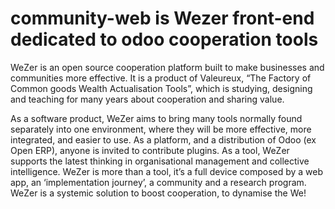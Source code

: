 # community-web is Wezer front-end dedicated to odoo cooperation tools

WeZer is an open source cooperation platform built to make businesses and communities more effective. It is a product of Valeureux, “The
Factory of Common goods Wealth Actualisation Tools”, which is studying, designing and teaching for many years about cooperation and sharing value.

As a software product, WeZer aims to bring many tools normally found separately into one environment, where they will be more effective, more
integrated, and easier to use. As a platform, and a distribution of Odoo (ex Open ERP), anyone is invited to contribute plugins. As a tool, WeZer supports the latest
thinking in organisational management and collective intelligence. WeZer is more than a tool, it’s a full device composed by a web app, an
‘implementation journey’, a community and a research program. WeZer is a systemic solution to boost cooperation, to dynamise the We!




